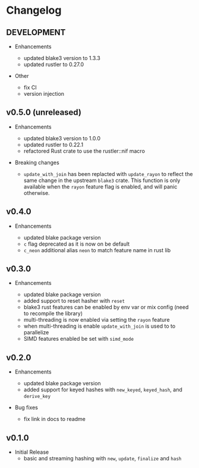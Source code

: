# Changelog

## DEVELOPMENT

- Enhancements

  - updated blake3 version to 1.3.3
  - updated rustler to 0.27.0

- Other
  - fix CI
  - version injection

## v0.5.0 (unreleased)

- Enhancements

  - updated blake3 version to 1.0.0
  - updated rustler to 0.22.1
  - refactored Rust crate to use the rustler::nif macro

- Breaking changes

  - `update_with_join` has been replacted with `update_rayon` to reflect the
    same change in the upstream `blake3` crate. This function is only available
    when the `rayon` feature flag is enabled, and will panic otherwise.

## v0.4.0

- Enhancements

  - updated blake package version
  - `c` flag deprecated as it is now on be default
  - `c_neon` additional alias `neon` to match feature name in rust lib

## v0.3.0

- Enhancements

  - updated blake package version
  - added support to reset hasher with `reset`
  - blake3 rust features can be enabled by env var or mix config (need to recompile the library)
  - multi-threading is now enabled via setting the `rayon` feature
  - when multi-threading is enable `update_with_join` is used to to parallelize
  - SIMD features enabled be set with `simd_mode`

## v0.2.0

- Enhancements

  - updated blake package version
  - added support for keyed hashes with `new_keyed`, `keyed_hash`, and `derive_key`

- Bug fixes
  - fix link in docs to readme

## v0.1.0

- Initial Release
  - basic and streaming hashing with `new`, `update`, `finalize` and `hash`

